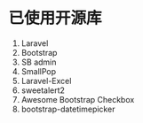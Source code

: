 # 已使用开源库

1. Laravel
2. Bootstrap
3. SB admin
4. SmallPop
5. Laravel-Excel
6. sweetalert2
7. Awesome Bootstrap Checkbox
8. bootstrap-datetimepicker

